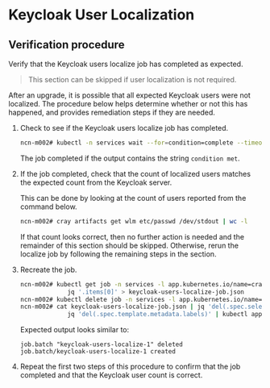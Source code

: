 # Keycloak User Localization

## Verification procedure

Verify that the Keycloak users localize job has completed as expected.

> This section can be skipped if user localization is not required.

After an upgrade, it is possible that all expected Keycloak users were not localized. The procedure below helps determine whether or not this has happened, and
provides remediation steps if they are needed.

1. Check to see if the Keycloak users localize job has completed.

   ```bash
   ncn-m002# kubectl -n services wait --for=condition=complete --timeout=10s job/`kubectl -n services get jobs | grep users-localize | awk '{print $1}'`
   ```

   The job completed if the output contains the string `condition met`.

1. If the job completed, check that the count of localized users matches the expected count from the Keycloak server.

   This can be done by looking at the count of users reported from the command below.

   ```bash
   ncn-m002# cray artifacts get wlm etc/passwd /dev/stdout | wc -l
   ```

   If that count looks correct, then no further action is needed and the remainder of this section should be skipped. Otherwise,
   rerun the localize job by following the remaining steps in the section.

1. Recreate the job.

   ```bash
   ncn-m002# kubectl get job -n services -l app.kubernetes.io/name=cray-keycloak-users-localize -ojson |
                jq '.items[0]' > keycloak-users-localize-job.json
   ncn-m002# kubectl delete job -n services -l app.kubernetes.io/name=cray-keycloak-users-localize
   ncn-m002# cat keycloak-users-localize-job.json | jq 'del(.spec.selector)' |
                jq 'del(.spec.template.metadata.labels)' | kubectl apply -f -
   ```

   Expected output looks similar to:

   ```text
   job.batch "keycloak-users-localize-1" deleted
   job.batch/keycloak-users-localize-1 created
   ```

1. Repeat the first two steps of this procedure to confirm that the job completed and that the Keycloak user count is correct.
